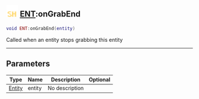 ## <img src="../../.gitbook/assets/shared.png" width="32" height="32" /> [ENT](../ent/README.md):onGrabEnd

```lua
void ENT:onGrabEnd(entity)
```

Called when an entity stops grabbing this entity

-----------------
## Parameters

| Type   | Name | Description | Optional |
| ------ | ---- | ----------- | -------: |
| [Entity](../entity/README.md) | entity | No description |  |
